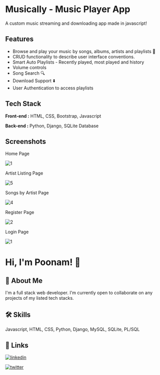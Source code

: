 # Musically - Music Player App

A custom music streaming and downloading app made in javascript!

## Features

- Browse and play your music by songs, albums, artists and playlists 🎵
- CRUD functionality to describe user interface conventions.
- Smart Auto Playlists - Recently played, most played and history
- Volume controls
- Song Search 🔍
- Download Support ⬇️
- User Authentication to access playlists

## Tech Stack

**Front-end :**  HTML, CSS, Bootstrap, Javascript

**Back-end :** Python, Django, SQLite Database

## Screenshots

Home Page

![1](https://user-images.githubusercontent.com/106222157/231010163-da53e23d-9d99-414d-8f22-a1b84c6dd8b0.png)

Artist Listing Page

![5](https://user-images.githubusercontent.com/106222157/231250813-b07c5d63-406f-4483-9a95-bcb6dd5f3802.png)

Songs by Artist Page

![4](https://user-images.githubusercontent.com/106222157/231249176-e0bca74b-827d-4def-95bb-82918b432ebd.png)

Register Page

![2](https://user-images.githubusercontent.com/106222157/230985312-8d17a7b9-c804-4ed9-8eef-87202cdc339a.png)

Login Page

![1](https://user-images.githubusercontent.com/106222157/230985111-53e81d7d-cdaa-4f3b-8ec1-4998aa8933d0.png)

# Hi, I'm Poonam! 👋

## 🚀 About Me
I'm a full stack web developer. I'm currently open to collaborate on any projects of my listed tech stacks.


## 🛠 Skills
Javascript, HTML, CSS, Python, Django, MySQL, SQLite, PL/SQL


## 🔗 Links
[![linkedin](https://img.shields.io/badge/linkedin-0A66C2?style=for-the-badge&logo=linkedin&logoColor=white)](https://www.linkedin.com/in/poonamkashide)

[![twitter](https://img.shields.io/badge/twitter-1DA1F2?style=for-the-badge&logo=twitter&logoColor=white)](https://twitter.com/poonamkashide)

